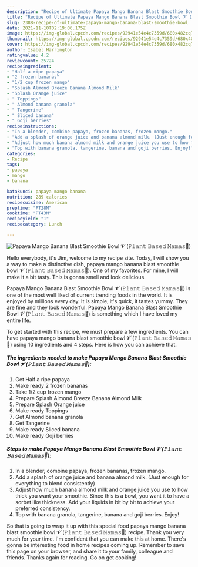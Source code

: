 ```yaml
---
description: "Recipe of Ultimate Papaya Mango Banana Blast Smoothie Bowl 𝓥 (𝙿𝚕𝚊𝚗𝚝 𝙱𝚊𝚜𝚎𝚍 𝙼𝚊𝚖𝚊𝚜🌿)"
title: "Recipe of Ultimate Papaya Mango Banana Blast Smoothie Bowl 𝓥 (𝙿𝚕𝚊𝚗𝚝 𝙱𝚊𝚜𝚎𝚍 𝙼𝚊𝚖𝚊𝚜🌿)"
slug: 2388-recipe-of-ultimate-papaya-mango-banana-blast-smoothie-bowl
date: 2021-11-10T02:19:06.175Z
image: https://img-global.cpcdn.com/recipes/92941e54e4c7359d/680x482cq70/papaya-mango-banana-blast-smoothie-bowl-𝓥-𝙿𝚕𝚊𝚗𝚝-𝙱𝚊𝚜𝚎𝚍-𝙼𝚊𝚖𝚊𝚜-recipe-main-photo.jpg
thumbnail: https://img-global.cpcdn.com/recipes/92941e54e4c7359d/680x482cq70/papaya-mango-banana-blast-smoothie-bowl-𝓥-𝙿𝚕𝚊𝚗𝚝-𝙱𝚊𝚜𝚎𝚍-𝙼𝚊𝚖𝚊𝚜-recipe-main-photo.jpg
cover: https://img-global.cpcdn.com/recipes/92941e54e4c7359d/680x482cq70/papaya-mango-banana-blast-smoothie-bowl-𝓥-𝙿𝚕𝚊𝚗𝚝-𝙱𝚊𝚜𝚎𝚍-𝙼𝚊𝚖𝚊𝚜-recipe-main-photo.jpg
author: Isabel Harrington
ratingvalue: 4.2
reviewcount: 25724
recipeingredient:
- "Half a ripe papaya"
- "2 frozen bananas"
- "1/2 cup frozen mango"
- "Splash Almond Breeze Banana Almond Milk"
- "Splash Orange juice"
- " Toppings"
- " Almond banana granola"
- " Tangerine"
- " Sliced banana"
- " Goji berries"
recipeinstructions:
- "In a blender, combine papaya, frozen bananas, frozen mango."
- "Add a splash of orange juice and banana almond milk. (Just enough for everything to blend consistently)"
- "Adjust how much banana almond milk and orange juice you use to how thick you want your smoothie. Since this is a bowl, you want it to have a sorbet like thickness. Add your liquids in bit by bit to achieve your preferred consistency."
- "Top with banana granola, tangerine, banana and goji berries. Enjoy!"
categories:
- Recipe
tags:
- papaya
- mango
- banana

katakunci: papaya mango banana 
nutrition: 289 calories
recipecuisine: American
preptime: "PT28M"
cooktime: "PT43M"
recipeyield: "1"
recipecategory: Lunch

---
```



![Papaya Mango Banana Blast Smoothie Bowl 𝓥 (𝙿𝚕𝚊𝚗𝚝 𝙱𝚊𝚜𝚎𝚍 𝙼𝚊𝚖𝚊𝚜🌿)](https://img-global.cpcdn.com/recipes/92941e54e4c7359d/680x482cq70/papaya-mango-banana-blast-smoothie-bowl-𝓥-𝙿𝚕𝚊𝚗𝚝-𝙱𝚊𝚜𝚎𝚍-𝙼𝚊𝚖𝚊𝚜-recipe-main-photo.jpg)

Hello everybody, it's Jim, welcome to my recipe site. Today, I will show you a way to make a distinctive dish, papaya mango banana blast smoothie bowl 𝓥 (𝙿𝚕𝚊𝚗𝚝 𝙱𝚊𝚜𝚎𝚍 𝙼𝚊𝚖𝚊𝚜🌿). One of my favorites. For mine, I will make it a bit tasty. This is gonna smell and look delicious.

Papaya Mango Banana Blast Smoothie Bowl 𝓥 (𝙿𝚕𝚊𝚗𝚝 𝙱𝚊𝚜𝚎𝚍 𝙼𝚊𝚖𝚊𝚜🌿) is one of the most well liked of current trending foods in the world. It is enjoyed by millions every day. It is simple, it's quick, it tastes yummy. They are fine and they look wonderful. Papaya Mango Banana Blast Smoothie Bowl 𝓥 (𝙿𝚕𝚊𝚗𝚝 𝙱𝚊𝚜𝚎𝚍 𝙼𝚊𝚖𝚊𝚜🌿) is something which I have loved my entire life.




To get started with this recipe, we must prepare a few ingredients. You can have papaya mango banana blast smoothie bowl 𝓥 (𝙿𝚕𝚊𝚗𝚝 𝙱𝚊𝚜𝚎𝚍 𝙼𝚊𝚖𝚊𝚜🌿) using 10 ingredients and 4 steps. Here is how you can achieve that.

<!--inarticleads1-->

##### The ingredients needed to make Papaya Mango Banana Blast Smoothie Bowl 𝓥 (𝙿𝚕𝚊𝚗𝚝 𝙱𝚊𝚜𝚎𝚍 𝙼𝚊𝚖𝚊𝚜🌿):

1. Get Half a ripe papaya
1. Make ready 2 frozen bananas
1. Take 1/2 cup frozen mango
1. Prepare Splash Almond Breeze Banana Almond Milk
1. Prepare Splash Orange juice
1. Make ready  Toppings
1. Get  Almond banana granola
1. Get  Tangerine
1. Make ready  Sliced banana
1. Make ready  Goji berries




<!--inarticleads2-->

##### Steps to make Papaya Mango Banana Blast Smoothie Bowl 𝓥 (𝙿𝚕𝚊𝚗𝚝 𝙱𝚊𝚜𝚎𝚍 𝙼𝚊𝚖𝚊𝚜🌿):

1. In a blender, combine papaya, frozen bananas, frozen mango.
1. Add a splash of orange juice and banana almond milk. (Just enough for everything to blend consistently)
1. Adjust how much banana almond milk and orange juice you use to how thick you want your smoothie. Since this is a bowl, you want it to have a sorbet like thickness. Add your liquids in bit by bit to achieve your preferred consistency.
1. Top with banana granola, tangerine, banana and goji berries. Enjoy!




So that is going to wrap it up with this special food papaya mango banana blast smoothie bowl 𝓥 (𝙿𝚕𝚊𝚗𝚝 𝙱𝚊𝚜𝚎𝚍 𝙼𝚊𝚖𝚊𝚜🌿) recipe. Thank you very much for your time. I'm confident that you can make this at home. There's gonna be interesting food in home recipes coming up. Remember to save this page on your browser, and share it to your family, colleague and friends. Thanks again for reading. Go on get cooking!
